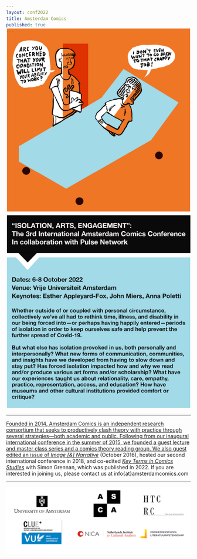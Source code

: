 ```yaml
---
layout: conf2022
title: Amsterdam Comics
published: true
---
```



<a href="conferences/fall2022"><img src="conferences/fall2022/img/CFP_poster_2022.png" alt="" style="width: 45em; margin-top: -30px;"/>


----

Founded in 2014, Amsterdam Comics is an independent research consortium that seeks to productively clash theory with practice through several strategies—both academic and public. Following from our inaugural international conference in the summer of 2015, we founded a guest lecture and master class series and a comics theory reading group. We also guest edited an issue of [_Image [&] Narrative_](http://www.imageandnarrative.be/index.php/imagenarrative/issue/view/79) (October 2016), hosted our second international conference in 2018, and co-edited [_Key Terms in Comics Studies_](https://link.springer.com/book/10.1007/978-3-030-74974-3) with Simon Grennan, which was published in 2022. If you are interested in joining us, please contact us at info{at}amsterdamcomics.com

----

<img src="img/logos_all.png" alt="" style="width: 42.5em;"/>
